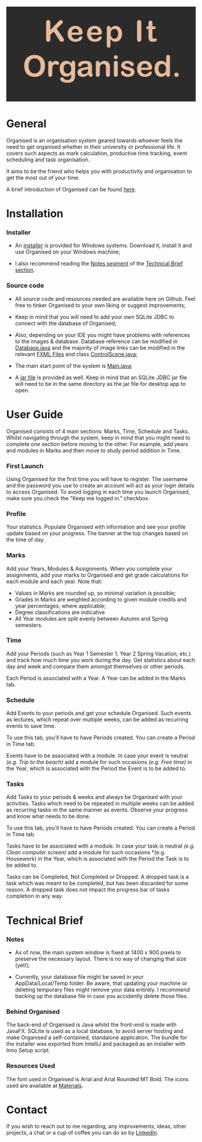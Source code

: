 ![KeepItOrganised.](output/KeepItOrganisedBanner.png)

# General
Organised is an organisation system geared towards whoever feels the
need to get organised whether in their university or professional life.
It covers such aspects as mark calculation, productive time tracking, event scheduling
and task organisation.

It aims to be the friend who helps you with
productivity and organisation to get the most out of your time.

A brief introduction of Organised can be found [here](output/KeepItOrganisedBrief.pdf).

# Installation
### Installer
- An [installer](output/KeepItOrganisedSetup.exe) is provided for Windows systems. Download it, install it and 
  use Organised on your Windows machine;

- I also recommend reading the [Notes segment](#notes) of the [Technical Brief section](#technical-brief).

### Source code
- All source code and resources needed are available here on Github. Feel free to tinker Organised to your own
liking or suggest improvements;

- Keep in mind that you will need to add your own SQLite JDBC to connect with the database of Organised;

- Also, depending on your IDE you might have problems with references to the images & database. Database 
  reference can be modified in [Database.java](src/database/Database.java) and the majority of image links
  can be modified in the relevant [FXML Files](src/views) and class [ControlScene.java](src/controllers/utilities/ControlScene.java);

- The main start point of the system is [Main.java](src/Main.java);
  
- A [jar file](output/Organised.jar) is provided as well. Keep in mind that an SQLite JDBC jar file will need to be in the same
  directory as the jar file for desktop app to open.
  
# User Guide
Organised  consists of 4 main sections: Marks, Time, Schedule and Tasks. Whilst navigating through the
system, keep in mind that you might need to complete one section before moving to the other. For example, add
years and modules in Marks and then move to study period addition in Time.

### First Launch

Using Organised for the first time you will have to register. The username and the password you use to create an
account will act as your login details to access Organised. To avoid logging in each time you launch Organised, make
sure you check the "Keep me logged in." checkbox.

### Profile
Your statistics. Populate Organised with information and see your profile update based on your progress.
The banner at the top changes based on the time of day.
  
### Marks
Add your Years, Modules & Assignments. When you complete your assignments, add your marks to Organised and get 
grade calculations for each module and each year. Note that:
- Values in Marks are rounded up, so minimal variation is possible;
- Grades in Marks are weighted according to given module credits and year percentages, where applicable;
- Degree classifications are indicative
- All Year modules are split evenly between Autumn and Spring semesters.
  
### Time
Add your Periods (such as Year 1 Semester 1, Year 2 Spring Vacation, etc.) and track how much time you
work during the day. Get statistics about each day and week and compare them amongst themselves or other periods.

Each Period is associated with a Year. A Year can be added in the Marks tab.

### Schedule
Add Events to your periods and get your schedule Organised. Such events as lectures, which repeat over 
multiple weeks, can be added as recurring events to save time.

To use this tab, you'll have to have Periods created. You can create a Period in Time tab.

Events have to be associated with a module. In case your event is neutral *(e.g. Trip to the beach)* add a module
for such occasions *(e.g. Free time)* in the Year, which is associated with the Period the Event is to be added to.
  
### Tasks
Add Tasks to your periods & weeks and always be Organised with your activities. Tasks which need to be 
repeated in multiple weeks can be added as recurring tasks-in the same manner as events. Observe your 
progress and know what needs to be done.

To use this tab, you'll have to have Periods created. You can create a Period in Time tab.

Tasks have to be associated with a module. In case your task is neutral *(e.g. Clean computer screen)* add a module for
such occasions *(e.g. Housework) in the Year, which is associated with the Period the Task is to be added to.

Tasks can be Completed, Not Completed or Dropped. A dropped task is a task which was meant to be completed, but has
been discarded for some reason. A dropped task does not impact the progress bar of tasks completion in any way.

# Technical Brief

### Notes
 - As of now, the main system window is fixed at 1400 x 900 pixels to preserve the necessary layout.
There is no way of changing that size (yet!);

 - Currently, your database file might be saved in your AppData/Local/Temp folder. Be aware, that updating your machine or deleting
temporary files might remove your data entirely. I recommend backing up the database file in case you accidently delete those files.

### Behind Organised
The back-end of Organised is Java whilst the front-end is made with JavaFX. SQLite is used as a local database, to avoid
server hosting and make Organised a self-contained, standalone application. The bundle for the installer was exported
from IntelliJ and packaged as an installer with Inno Setup script.

### Resources Used
The font used in Organised is Arial and Arial Rounded MT Bold. The icons used are available at 
[Materials](https://material.io/resources/icons/).

# Contact
If you wish to reach out to me regarding, any improvements, ideas, other projects, a chat or a cup of coffee
you can do so by [LinkedIn](https://www.linkedin.com/in/houssem-lachtar/).

